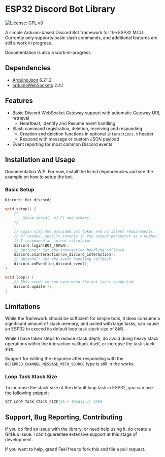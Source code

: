 # ESP32 Discord Bot Library

[![License: GPL v3](https://img.shields.io/badge/License-GPLv3-blue.svg)](https://www.gnu.org/licenses/gpl-3.0)

A simple Arduino-based Discord Bot framework for the ESP32 MCU. Currently only supports basic slash commands, and additional features are still a work in progress.

Documentation is also a work-in-progress.

## Dependencies

- [ArduinoJson](https://github.com/bblanchon/ArduinoJson) 6.21.2
- [arduinoWebSockets](https://github.com/Links2004/arduinoWebSockets) 2.4.1

## Features

- Basic Discord WebSocket Gateway support with automatic Gateway URL retrieval
    - Heartbeat, Identify and Resume event handling
- Slash command registration, deletion, receiving and responding
    - Creation and deletion functions in optional `interactions.h` header
    - Respond with message or custom JSON payload
- Event reporting for most common Discord events

## Installation and Usage

Documentation WIP. For now, install the listed dependencies and see the example on how to setup the bot.

### Basic Setup

```cpp
Discord::Bot discord;

void setup() {
    /*
        Setup serial, Wi-Fi and others...
    */

    // Login with the provided bot token and no intent requirements.
    // If needed, specify intents in the second parameter as a number.
    // I recommend an intent calculator.
    discord.login(BOT_TOKEN);
    // Optional: Set the interaction handling callback.
    discord.onInteraction(on_discord_interaction);
    // Optional: Set the event handling callback.
    discord.onEvent(on_discord_event);
}

void loop() {
    // This needs to run even when the bot isn't connected.
    discord.update();
}

```

## Limitations

While the framework should be sufficient for simple bots, it does consume a significant amount of stack memory, and paired with large tasks, can cause an ESP32 to exceed its default loop task stack size of 8kB.

While I have taken steps to reduce stack depth, do avoid doing heavy stack operations within the interaction callback itself, or increase the task stack size.

Support for editing the response after responding with the `DEFERRED_CHANNEL_MESSAGE_WITH_SOURCE` type is still in the works.

### Loop Task Stack Size

To increase the stack size of the default loop task in ESP32, you can use the following snippet:
```cpp
SET_LOOP_TASK_STACK_SIZE(16 * 1024); // 16kB
```

## Support, Bug Reporting, Contributing

If you do find an issue with the library, or need help using it, do create a GitHub issue. I can't guarentee extensive support at this stage of development.

If you want to help, great! Feel free to fork this and file a pull request.